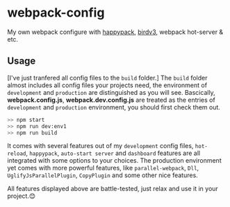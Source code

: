 # webpack-config
My own webpack configure with [happypack](https://github.com/amireh/happypack), [birdv3](https://www.npmjs.com/package/birdv3), webpack hot-server & etc.


## Usage
[I've just tranfered all config files to the `build` folder.] The `build` folder almost includes all config files your projects need, the environment of `development` and `production` are distinguished as you will see. Bascically, **webpack.config.js**, **webpack.dev.config.js** are treated as the entries of `development` and `production` environment, you should first check them out.

```sh
>> npm start
>> npm run dev:env1
>> npm run build
```

It comes with several features out of my `development` config files, `hot-reload`, `happypack`, `auto-start server` and `dashboard` features are all integrated with some options to your choices. The production environment yet comes with more powerful features, like `parallel-webpack`, `Dll`, `UglifyJsParallelPlugin`, `CopyPlugin` and some other nice features. 

All features displayed above are battle-tested, just relax and use it in your project.😊
